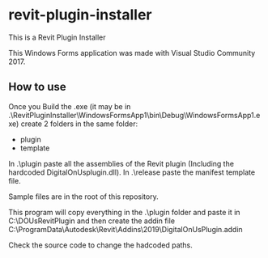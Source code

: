 # revit-plugin-installer
This is a Revit Plugin Installer

This Windows Forms application was made with Visual Studio Community 2017.


## How to use
Once you Build the .exe (it may be in .\RevitPluginInstaller\WindowsFormsApp1\bin\Debug\WindowsFormsApp1.exe) create 
2 folders in the same folder:
* plugin
* template

In .\plugin paste all the assemblies of the Revit plugin (Including the hardcoded DigitalOnUsplugin.dll).
In .\release paste the manifest template file.

Sample files are in the root of this repository.

This program will copy everything in the .\plugin folder and paste it in C:\DOUsRevitPlugin and then create the addin file  
C:\ProgramData\Autodesk\Revit\Addins\2019\DigitalOnUsPlugin.addin

Check the source code to change the hadcoded paths.

